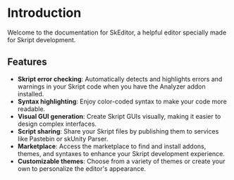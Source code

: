 # Introduction
Welcome to the documentation for SkEditor, a helpful editor specially made for Skript development.

## Features
- **Skript error checking**: Automatically detects and highlights errors and warnings in your Skript code when you have the Analyzer addon installed.
- **Syntax highlighting**: Enjoy color-coded syntax to make your code more readable.
- **Visual GUI generation**: Create Skript GUIs visually, making it easier to design complex interfaces.
- **Script sharing**: Share your Skript files by publishing them to services like Pastebin or skUnity Parser.
- **Marketplace**: Access the marketplace to find and install addons, themes, and syntaxes to enhance your Skript development experience.
- **Customizable themes**: Choose from a variety of themes or create your own to personalize the editor's appearance.